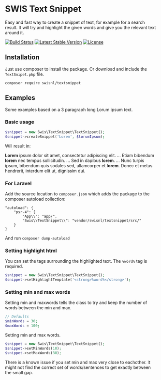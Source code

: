 # SWIS Text Snippet

Easy and fast way to create a snippet of text, for example for a search result. It will try and highlight the given words and give you the relevant text around it.

[![Build Status](https://travis-ci.org/swisnl/textsnippet.svg?branch=master)](https://travis-ci.org/swisnl/textsnippet) [![Latest Stable Version](https://poser.pugx.org/swisnl/textsnippet/v/stable)](https://packagist.org/packages/swisnl/textsnippet) [![License](https://poser.pugx.org/swisnl/textsnippet/license)](https://packagist.org/packages/swisnl/textsnippet)


## Installation

Just use composer to install the package. Or download and include the `TextSnipet.php` file.

``composer require swisnl/textsnippet``


## Examples

Some examples based on a 3 paragraph long Lorum ipsum text.

### Basic usage

```php
$snippet = new Swis\TextSnippet\TextSnippet();
$snippet->createSnippet('Lorem', $lorumIpsum);
```

Will result in:


**Lorem** ipsum dolor sit amet, consectetur adipiscing elit. ... Etiam bibendum **lorem** nec tempus sollicitudin. ... Sed in dapibus **lorem**. ... Nunc turpis ipsum, bibendum quis sodales sed, ullamcorper et **lorem**. Donec et metus hendrerit, interdum elit ut, dignissim dui.


### For Laravel

Add the source location to ``composer.json`` which adds the package to the composer autoload collection:
```
"autoload": {
    "psr-4": {
        "App\\": "app/", 
        "Swis\\TextSnippet\\": "vendor/swisnl/textsnippet/src/"
    }
}
```
And run ``composer dump-autoload``


### Setting highlight html

You can set the tags surrounding the highlighted text. The `%word%` tag is required.

```php
$snippet = new Swis\TextSnippet\TextSnippet();
$snippet->setHighlightTemplate('<strong>%word%</strong>');
```

### Setting min and max words

Setting min and maxwords tells the class to try and keep the number of words between the min and max.

```php
// Defaults
$minWords = 30;
$maxWords = 100;
```

Setting min and max words.

```php
$snippet = new Swis\TextSnippet\TextSnippet();
$snippet->setMinWords(10);
$snippet->setMaxWords(30);
```

There is a known issue if you set min and max very close to eachother. It might not find the correct set of words/sentences to get exactly between the small gap.
